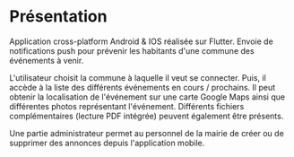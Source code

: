 # Présentation

Application cross-platform Android & IOS réalisée sur Flutter.
Envoie de notifications push pour prévenir les habitants d'une commune des événements à venir.

L'utilisateur choisit la commune à laquelle il veut se connecter. Puis, il accède à la liste des différents événements en cours / prochains. Il peut obtenir la localisation de l'événement sur une carte Google Maps ainsi que différentes photos représentant l'événement. Différents fichiers complémentaires (lecture PDF intégrée) peuvent également être présents.

Une partie administrateur permet au personnel de la mairie de créer ou de supprimer des annonces depuis l'application mobile.
